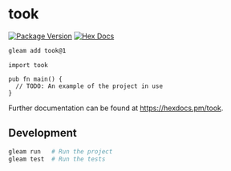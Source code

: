 # took

[![Package Version](https://img.shields.io/hexpm/v/took)](https://hex.pm/packages/took)
[![Hex Docs](https://img.shields.io/badge/hex-docs-ffaff3)](https://hexdocs.pm/took/)

```sh
gleam add took@1
```
```gleam
import took

pub fn main() {
  // TODO: An example of the project in use
}
```

Further documentation can be found at <https://hexdocs.pm/took>.

## Development

```sh
gleam run   # Run the project
gleam test  # Run the tests
```
